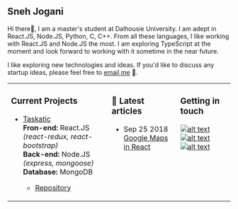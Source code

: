 ## Sneh Jogani

Hi there👋, I am a master's student at Dalhousie University. I am adept in React.JS, Node.JS, Python, C, C++. From all these languages, I like working with React.JS and Node.JS the most. I am exploring TypeScript at the moment and look forward to working with it sometime in the near future. 

I like exploring new technologies and ideas. If you'd like to discuss any startup ideas, please feel free to [email me](sjogani16@gmail.com) 💬.

<table><tr><td valign="top">

### Current Projects
<!-- recent_releases starts -->
* [Taskatic](https://taskatic.herokuapp.com/)  
**Fron-end:** React.JS *(react-redux, react-bootstrap)*  
**Back-end:** Node.JS  *(express, mongoose)*  
**Database:** MongoDB

  * [Repository](https://github.com/snehjogani/Taskatic)

</td><td valign="top">

### 📝 Latest articles
<!-- blog starts -->
* Sep 25 2018 [Google Maps in React](http://blog.logicwind.com/how-to-integrate-google-map-in-react/) 
</td><td valign="top">

### Getting in touch
<!-- tils starts -->
[![alt text][1.1]][1]
[![alt text][2.1]][2]
[![alt text][3.1]][3]

<!-- tils ends -->
</td></tr></table>

<!-- ### Current Projects
---

* [Taskatic](https://taskatic.herokuapp.com/)  
**Fron-end:** React.JS *(react-redux, react-bootstrap)*  
**Back-end:** Node.JS  *(express, mongoose)*  
**Database:** MongoDB
[Repository](https://github.com/satyakumaritekela/Taskatic)

### 📝 Latest articles
---

* Sep 25 2018 [Google Maps in React](http://blog.logicwind.com/how-to-integrate-google-map-in-react/) 

### Get in touch -->
<!-- --- -->
<!-- display the social media buttons in your README -->
<!--
[![alt text][1.1]][1]
[![alt text][2.1]][2]
[![alt text][3.1]][3]
-->

<!-- links to social media icons -->
<!-- no need to change these -->

<!-- icons with padding -->

[1.1]: https://img.icons8.com/color/42/000000/twitter.png (Twitter)
[2.1]: https://img.icons8.com/color/42/000000/linkedin.png (LinkedIn)
[3.1]: https://img.icons8.com/material-sharp/42/000000/github.png (Github)

<!-- links to your social media accounts -->
<!-- update these accordingly -->

[1]: https://twitter.com/sjogani16
[2]: https://www.linkedin.com/in/sneh-jogani/
[3]: https://github.com/snehjogani

<!-- Please don't remove this: Grab your social icons from https://github.com/carlsednaoui/gitsocial -->

<!--
**snehjogani/snehjogani** is a ✨ _special_ ✨ repository because its `README.md` (this file) appears on your GitHub profile.

Here are some ideas to get you started:

- 🔭 I’m currently working on ...
- 🌱 I’m currently learning ...
- 👯 I’m looking to collaborate on ...
- 🤔 I’m looking for help with ...
- 💬 Ask me about ...
- 📫 How to reach me: ...
- 😄 Pronouns: ...
- ⚡ Fun fact: ...
-->
